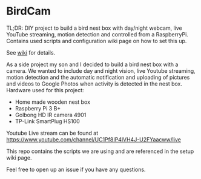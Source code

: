 # BirdCam

TL;DR: DIY project to build a bird nest box with day/night webcam, live YouTube streaming, motion detection and controlled from a RaspberryPi. Contains used scripts and configuration wiki page on how to set this up.

See [wiki](https://github.com/hacktobeer/BirdCam/wiki) for details.

As a side project my son and I decided to build a bird nest box with a camera. We wanted to include day and night vision, live Youtube streaming, motion detection and the automatic notification and uploading of pictures and videos to Google Photos when activity is detected in the nest box. 
Hardware used for this project:
- Home made wooden nest box
- Raspberry Pi 3 B+
- Golbong HD IR camera 4901
- TP-Link SmartPlug HS100

Youtube Live stream can be found at https://www.youtube.com/channel/UC1Pf8IP4lVH4J-U2FYaacww/live

This repo contains the scripts we are using and are referenced in the setup wiki page.

Feel free to open up an issue if you have any questions.

